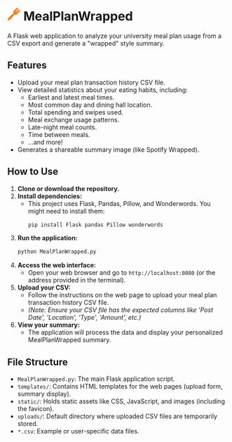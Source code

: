 # <img src="static/favicon.ico" alt="MealPlanWrapped icon" width="30" height="30"> MealPlanWrapped

A Flask web application to analyze your university meal plan usage from a CSV export and generate a "wrapped" style summary.

## Features

*   Upload your meal plan transaction history CSV file.
*   View detailed statistics about your eating habits, including:
    *   Earliest and latest meal times.
    *   Most common day and dining hall location.
    *   Total spending and swipes used.
    *   Meal exchange usage patterns.
    *   Late-night meal counts.
    *   Time between meals.
    *   ...and more!
*   Generates a shareable summary image (like Spotify Wrapped).

## How to Use

1.  **Clone or download the repository.**
2.  **Install dependencies:**
    *   This project uses Flask, Pandas, Pillow, and Wonderwords. You might need to install them:
        ```bash
        pip install Flask pandas Pillow wonderwords
        ```
3.  **Run the application:**
    ```bash
    python MealPlanWrapped.py
    ```
4.  **Access the web interface:**
    *   Open your web browser and go to `http://localhost:8080` (or the address provided in the terminal).
5.  **Upload your CSV:**
    *   Follow the instructions on the web page to upload your meal plan transaction history CSV file.
    *   *(Note: Ensure your CSV file has the expected columns like 'Post Date', 'Location', 'Type', 'Amount', etc.)*
6.  **View your summary:**
    *   The application will process the data and display your personalized MealPlanWrapped summary.

## File Structure

*   `MealPlanWrapped.py`: The main Flask application script.
*   `templates/`: Contains HTML templates for the web pages (upload form, summary display).
*   `static/`: Holds static assets like CSS, JavaScript, and images (including the favicon).
*   `uploads/`: Default directory where uploaded CSV files are temporarily stored.
*   `*.csv`: Example or user-specific data files.
